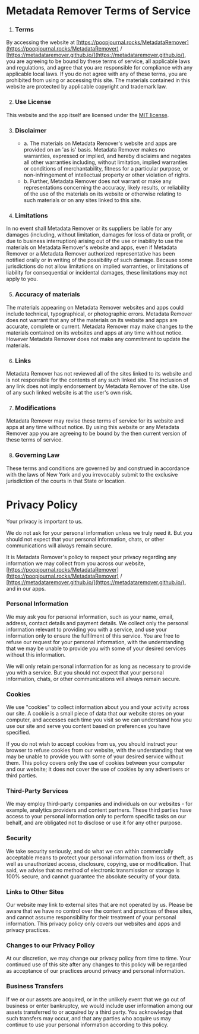 # Metadata Remover Terms of Service

1. ### Terms

By accessing the website at [https://poopjournal.rocks/MetadataRemover](https://poopjournal.rocks/MetadataRemover) / [https://metadataremover.github.io/](https://metadataremover.github.io/), you are agreeing to be bound by these terms of service, all applicable laws and regulations, and agree that you are responsible for compliance with any applicable local laws. If you do not agree with any of these terms, you are prohibited from using or accessing this site. The materials contained in this website are protected by applicable copyright and trademark law.

2. ### Use License

This website and the app itself are licensed under the [MIT license](https://opensource.org/licenses/MIT).

3. ### Disclaimer

    * a. The materials on Metadata Remover's website and apps are provided on an 'as is' basis. Metadata Remover makes no warranties, expressed or implied, and hereby disclaims and negates all other warranties including, without limitation, implied warranties or conditions of merchantability, fitness for a particular purpose, or non-infringement of intellectual property or other violation of rights.
    * b. Further, Metadata Remover does not warrant or make any representations concerning the accuracy, likely results, or reliability of the use of the materials on its website or otherwise relating to such materials or on any sites linked to this site.

4. ### Limitations

In no event shall Metadata Remover or its suppliers be liable for any damages (including, without limitation, damages for loss of data or profit, or due to business interruption) arising out of the use or inability to use the materials on Metadata Remover's website and apps, even if Metadata Remover or a Metadata Remover authorized representative has been notified orally or in writing of the possibility of such damage. Because some jurisdictions do not allow limitations on implied warranties, or limitations of liability for consequential or incidental damages, these limitations may not apply to you.

5. ### Accuracy of materials

The materials appearing on Metadata Remover websites and apps could include technical, typographical, or photographic errors. Metadata Remover does not warrant that any of the materials on its website and apps are accurate, complete or current. Metadata Remover may make changes to the materials contained on its websites and apps at any time without notice. However Metadata Remover does not make any commitment to update the materials.

6. ### Links

Metadata Remover has not reviewed all of the sites linked to its website and is not responsible for the contents of any such linked site. The inclusion of any link does not imply endorsement by Metadata Remover of the site. Use of any such linked website is at the user's own risk.

7. ### Modifications

Metadata Remover may revise these terms of service for its website and apps at any time without notice. By using this website or any Metadata Remover app you are agreeing to be bound by the then current version of these terms of service.

8. ### Governing Law

These terms and conditions are governed by and construed in accordance with the laws of New York and you irrevocably submit to the exclusive jurisdiction of the courts in that State or location.

# **Privacy Policy**

Your privacy is important to us.

We do not ask for your personal information unless we truly need it. But you should not expect that your personal information, chats, or other communications will always remain secure.

It is Metadata Remover's policy to respect your privacy regarding any information we may collect from you across our website, [https://poopjournal.rocks/MetadataRemover](https://poopjournal.rocks/MetadataRemover) / [https://metadataremover.github.io/](https://metadataremover.github.io/), and in our apps.

### Personal Information

We may ask you for personal information, such as your name, email, address, contact details and payment details. We collect only the personal information relevant to providing you with a service, and use your information only to ensure the fulfilment of this service. You are free to refuse our request for your personal information, with the understanding that we may be unable to provide you with some of your desired services without this information.

We will only retain personal information for as long as necessary to provide you with a service. But you should not expect that your personal information, chats, or other communications will always remain secure.

### Cookies

We use "cookies" to collect information about you and your activity across our site. A cookie is a small piece of data that our website stores on your computer, and accesses each time you visit so we can understand how you use our site and serve you content based on preferences you have specified.

If you do not wish to accept cookies from us, you should instruct your browser to refuse cookies from our website, with the understanding that we may be unable to provide you with some of your desired service without them. This policy covers only the use of cookies between your computer and our website; it does not cover the use of cookies by any advertisers or third parties.

### Third-Party Services

We may employ third-party companies and individuals on our websites - for example, analytics providers and content partners. These third parties have access to your personal information only to perform specific tasks on our behalf, and are obligated not to disclose or use it for any other purpose.

### Security

We take security seriously, and do what we can within commercially acceptable means to protect your personal information from loss or theft, as well as unauthorized access, disclosure, copying, use or modification. That said, we advise that no method of electronic transmission or storage is 100% secure, and cannot guarantee the absolute security of your data.

### Links to Other Sites

Our website may link to external sites that are not operated by us. Please be aware that we have no control over the content and practices of these sites, and cannot assume responsibility for their treatment of your personal information. This privacy policy only covers our websites and apps and privacy practices.

### Changes to our Privacy Policy

At our discretion, we may change our privacy policy from time to time. Your continued use of this site after any changes to this policy will be regarded as acceptance of our practices around privacy and personal information.

### Business Transfers

If we or our assets are acquired, or in the unlikely event that we go out of business or enter bankruptcy, we would include user information among our assets transferred to or acquired by a third party. You acknowledge that such transfers may occur, and that any parties who acquire us may continue to use your personal information according to this policy.
